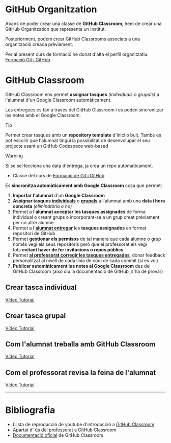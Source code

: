 # GitHub Organitzation
Abans de poder crear una classe de **GitHub Classroom**, hem de crear una GitHub Organitzation que representa un Institut.

Posteriorment, podem crear GitHub Classrooms associats a una organització creada prèviament.

Per al present curs de formació he donat d'alta el perfil organitzatiu: 
[Formació Git i GitHub](https://github.com/git-github-curs-xtec)

# GitHub Classroom
GitHub Classroom ens permet **assignar tasques** _(individuals o grupals)_ a l'alumnat d'un Google Classroom automàticament.

Les entregues es fan a través del GitHub Classroom i es poden sincronitzar les notes amb el Google Classroom.

>[!TIP]
>Permet crear tasques amb un **repository template** d'inici o buit. 
>També es pot escollir que l'alumnat tingui la possibilitat de desenvolupar el seu projecte usant un GitHub Codespace web-based

>[!WARNING]
>Si se sel·lecciona una data d'entrega, ja crea un repo automàticament.

- Classe del curs de [Formació de Git i GitHub](https://classroom.github.com/classrooms/160751103-github-classroom-curs-xtec)

Es **sincronitza automàticament amb Google Classroom** cosa que permet:
1. **Importar l'alumnat** d'un **Google Classroom**
2. **Assignar tasques [individuals](https://youtu.be/6QzKZ63KLss?list=PLIRjfNq867bewk3ZGV6Z7a16YDNRCpK3u)** o **[grupals](https://youtu.be/QxrA3taZdNM?list=PLIRjfNq867bewk3ZGV6Z7a16YDNRCpK3u)** a l'alumnat amb una **data i hora concreta** *(eliminatòria o no)*
3. Permet a l'**alumnat acceptar les tasques assignades** de forma individual o creant grups o incorporant-se a un grup creat prèviament per un altre alumne
4. Permet a l'**[alumnat entregar](https://youtu.be/ObaFRGp_Eko?list=PLIRjfNq867bewk3ZGV6Z7a16YDNRCpK3u)** les **tasques assignades** en format repositori de GitHub
5. Permet **gestionar els permisos** de tal manera que cada alumne o grup només vegi els seus repositoris però que el professorat els vegi tots **evitant haver de fer invitacions o repos públics**.
6. Permet **[al professorat corregir les tasques entregades](https://youtu.be/g45OJn3UyCU?list=PLIRjfNq867bewk3ZGV6Z7a16YDNRCpK3u)**, donar feedback personalitzat al nivell de cada línia de codi de cada commit (si es vol)
7. **Publicar automàticament les notes al Google Classroom** des del GitHub Classroom (això diu la documentació de GitHub, s'ha de provar)

## Crear tasca individual
[Vídeo Tutorial](https://youtu.be/6QzKZ63KLss?list=PLIRjfNq867bewk3ZGV6Z7a16YDNRCpK3u)

## Crear tasca grupal
[Vídeo Tutorial](https://youtu.be/QxrA3taZdNM?list=PLIRjfNq867bewk3ZGV6Z7a16YDNRCpK3u)

## Com l'alumnat treballa amb GitHub Classroom
[Vídeo Tutorial](https://youtu.be/ObaFRGp_Eko?list=PLIRjfNq867bewk3ZGV6Z7a16YDNRCpK3u)

## Com el professorat revisa la feina de l'alumnat
[Vídeo Tutorial](https://youtu.be/g45OJn3UyCU?list=PLIRjfNq867bewk3ZGV6Z7a16YDNRCpK3u)

---
# Bibliografia
- Llista de reproducció de youtube d'introducció a [GitHub Classroom](https://www.youtube.com/playlist?list=PLIRjfNq867bewk3ZGV6Z7a16YDNRCpK3u)
- Apartat d' [ús del professorat](https://docs.github.com/en/education/manage-coursework-with-github-classroom/teach-with-github-classroom) a GitHub Classroom
- [Documentació oficial](https://docs.github.com/en/education/manage-coursework-with-github-classroom) de GitHub Classroom